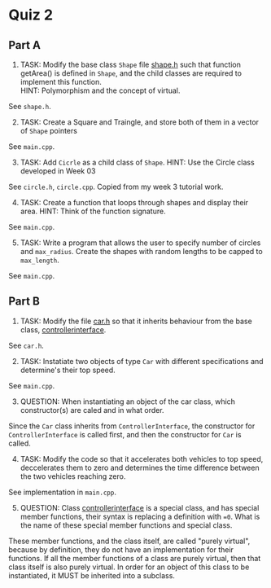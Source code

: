 Quiz 2
======

Part A
------

1) TASK: Modify the base class `Shape` file [shape.h](./a/shape.h) such that function getArea() is defined in `Shape`, and the child classes are required to implement this function.  
HINT: Polymorphism and the concept of virtual.

See `shape.h`.

2) TASK: Create a Square and Traingle, and store both of them in a vector of `Shape` pointers

See `main.cpp`.

3) TASK: Add `Cicrle` as a child class of `Shape`.
HINT: Use the Circle class developed in Week 03

See `circle.h`, `circle.cpp`. Copied from my week 3 tutorial work.

4) TASK: Create a function that loops through shapes and display their area.
HINT: Think of the function signature.

See `main.cpp`.

5) TASK: Write a program that allows the user to specify number of circles and `max_radius`. Create the shapes with random lengths to be capped to `max_length`.

See `main.cpp`.

Part B
------

1) TASK: Modify the file [car.h](./a/car.h) so that it inherits behaviour from the base class, [controllerinterface](./a/controllerinterface.h).

See `car.h`.

2) TASK: Instatiate two objects of type `Car` with different specifications and determine's their top speed.

See `main.cpp`.

3) QUESTION: When instantiating an object of the car class, which constructor(s) are caled and in what order.

Since the `Car` class inherits from `ControllerInterface`, the constructor for
`ControllerInterface` is called first, and then the constructor for `Car` is
called.

4) TASK: Modify the code so that it accelerates both vehicles to top speed, deccelerates them to zero and determines the time difference between the two vehicles reaching zero.

See implementation in `main.cpp`.

5) QUESTION: Class [controllerinterface](./a/controllerinterface.h) is a special class,  and has special member functions, their syntax is replacing a definition with `=0`. What is the name of these special member functions and special class.

These member functions, and the class itself, are called "purely virtual", because by definition, they do not have an implementation for their functions. If all the member
functions of a class are purely virtual, then that class itself is also purely virtual.
In order for an object of this class to be instantiated, it MUST be inherited into a subclass. 
